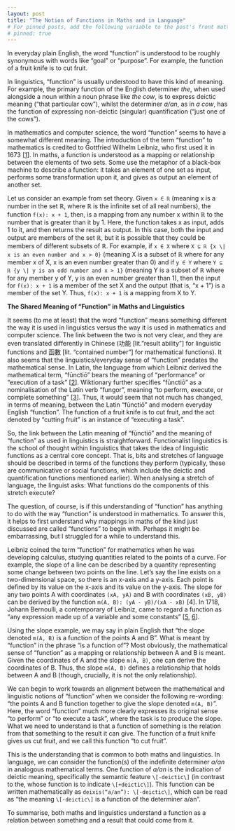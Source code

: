 ```yaml
---
layout: post
title: "The Notion of Functions in Maths and in Language"
# For pinned posts, add the following variable to the post's front matter:
# pinned: true
---
```


In everyday plain English, the word “function” is understood to be roughly synonymous with words like “goal” or “purpose”. For example, the function of a fruit knife is to cut fruit. 

In linguistics, “function” is usually understood to have this kind of meaning. For example, the primary function of the English determiner <i>the</i>, when used alongside a noun within a noun phrase like <i>the cow</i>, is to express deictic meaning (“that particular cow”), whilst the determiner <i>a/an</i>, as in <i>a cow</i>, has the function of expressing non-deictic (singular) quantification (“just one of the cows”).

<!-- more -->

In mathematics and computer science, the word “function” seems to have a somewhat different meaning. The introduction of the term “function” to mathematics is credited to Gottfried Wilhelm Leibniz, who first used it in 1673 \[<a href = "https://www.ms.uky.edu/~droyster/courses/fall06/PDFs/Chapter05.pdf" target = "blank">1</a>\]. In maths, a function is understood as a mapping or relationship between the elements of two sets. Some use the metaphor of a black-box machine to describe a function: it takes an element of one set as input, performs some transformation upon it, and gives as output an element of another set.

Let us consider an example from set theory. Given `x ∈ ℝ` (meaning x is a number in the set ℝ, where ℝ is the infinite set of all real numbers), the function `f(x): x + 1`, then, is a mapping from any number x within ℝ to the number that is greater than it by 1. Here, the function takes x as input, adds 1 to it, and then returns the result as output. In this case, both the input and output are members of the set ℝ, but it is possible that they could be members of different subsets of ℝ. For example, if `x ∈ X` where `X ⊆ ℝ {x \| x is an even number and x > 0}` (meaning X is a subset of ℝ where for any member x of X, x is an even number greater than 0) and if `y ∈ Y` where `Y ⊆ ℝ {y \| y is an odd number and x > 1}` (meaning Y is a subset of ℝ where for any member y of Y, y is an even number greater than 1), then the input for `f(x): x + 1` is a member of the set X and the output (that is, “x + 1”) is a member of the set Y. Thus, `f(x): x + 1` is a mapping from X to Y.

**The Shared Meaning of “Function” in Maths and Linguistics**

It seems (to me at least) that the word “function” means something different the way it is used in linguistics versus the way it is used in mathematics and computer science. The link between the two is not very clear, and they are even translated differently in Chinese (功能 [lit.”result ability”] for linguistic functions and 函數 [lit. “contained number”] for mathematical functions). It also seems that the linguistics/everyday sense of “function” predates the mathematical sense. In Latin, the language from which Leibniz derived the mathematical term, “fūnctiō” bears the meaning of “performance” or “execution of a task” \[<a href = "https://en.wiktionary.org/wiki/functio#Latin" target = "blank">2</a>\]. Wiktionary further specifies “fūnctiō” as a nominalisation of the Latin verb “fungor”, meaning “to perform, execute, or complete something” \[<a href = "https://en.wiktionary.org/wiki/fungor" target = "blank">3</a>\]. Thus, it would seem that not much has changed, in terms of meaning, between the Latin “fūnctiō” and modern everyday English “function”. The function of a fruit knife is to cut fruit, and the act denoted by “cutting fruit” is an instance of “executing a task”.

So, the link between the Latin meaning of “fūnctiō” and the meaning of “function” as used in linguistics is straightforward. Functionalist linguistics is the school of thought within linguistics that takes the idea of linguistic functions as a central core concept. That is, bits and stretches of language should be described in terms of the functions they perform (typically, these are communicative or social functions, which include the deictic and quantification functions mentioned earlier). When analysing a stretch of language, the linguist asks: What functions do the components of this stretch execute?

The question, of course, is if this understanding of “function” has anything to do with the way “function” is understood in mathematics. To answer this, it helps to first understand why mappings in maths of the kind just discussed are called “functions” to begin with. Perhaps it might be embarrassing, but I struggled for a while to understand this.

Leibniz coined the term “function” for mathematics when he was developing calculus, studying quantities related to the points of a curve. For example, the slope of a line can be described by a quantity representing some change between two points on the line. Let’s say the line exists on a two-dimensional space, so there is an x-axis and a y-axis. Each point is defined by its value on the x-axis and its value on the y-axis. The slope for any two points A with coordinates `(xA, yA)` and B with coordinates `(xB, yB)` can be derived by the function `m(A, B): (yA - yB)/(xA - xB)` \[<a hreff = "https://en.wikipedia.org/wiki/Slope" target = "blank">4</a>\]. In 1718, Johann Bernoulli, a contemporary of Leibniz, came to regard a function as “any expression made up of a variable and some constants” \[<a href = "https://en.wikipedia.org/wiki/History_of_the_function_concept" target = "blank">5</a>, <a href = "https://books.google.com/books?id=-UzKwHWzdesC" target = "blank">6</a>\].

Using the slope example, we may say in plain English that “the slope denoted `m(A, B)` is a function of the points A and B”. What is meant by “function” in the phrase “is a function of”? Most obviously, the mathematical sense of “function” as a mapping or relationship between A and B is meant. Given the coordinates of A and the slope `m(A, B)`, one can derive the coordinates of B. Thus, the slope `m(A, B)` defines a relationship that holds between A and B (though, crucially, it is not the only relationship).

We can begin to work towards an alignment between the mathematical and linguistic notions of “function” when we consider the following re-wording: “the points A and B function together to give the slope denoted `m(A, B)`”. Here, the word “function” much more clearly expresses its original sense “to perform” or “to execute a task”, where the task is to produce the slope. What we need to understand is that a function of something is the relation from that something to the result it can give. The function of a fruit knife gives us cut fruit, and we call this function “to cut fruit”. 

This is the understanding that is common to both maths and linguistics. In language, we can consider the function(s) of the indefinite determiner <i>a/an</i> in analogous mathematical terms. One function of <i>a/an</i> is the indication of deictic meaning, specifically the semantic feature `\[-deictic\]` (in contrast to the, whose function is to indicate `\[+deictic\]`). This function can be written mathematically as `deixis(“a/an”): \[-deictic\]`, which can be read as “the meaning `\[-deictic\]` is a function of the determiner a/an”.

To summarise, both maths and linguistics understand a function as a relation between something and a result that could come from it.
